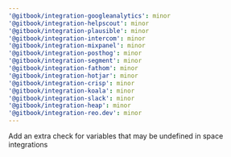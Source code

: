 ```yaml
---
'@gitbook/integration-googleanalytics': minor
'@gitbook/integration-helpscout': minor
'@gitbook/integration-plausible': minor
'@gitbook/integration-intercom': minor
'@gitbook/integration-mixpanel': minor
'@gitbook/integration-posthog': minor
'@gitbook/integration-segment': minor
'@gitbook/integration-fathom': minor
'@gitbook/integration-hotjar': minor
'@gitbook/integration-crisp': minor
'@gitbook/integration-koala': minor
'@gitbook/integration-slack': minor
'@gitbook/integration-heap': minor
'@gitbook/integration-reo.dev': minor
---
```


Add an extra check for variables that may be undefined in space integrations
